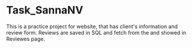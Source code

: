 # Task_SannaNV

This is a practice project for website, that has client's information and review form. Reviews are saved in SQL and fetch from the and showed in Reviewes page.
